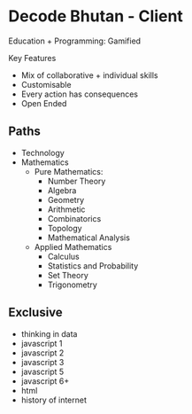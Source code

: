 # Decode Bhutan - Client

Education + Programming: Gamified

Key Features
- Mix of collaborative + individual skills
- Customisable
- Every action has consequences
- Open Ended

## Paths
- Technology
- Mathematics
    - Pure Mathematics:
        - Number Theory
        - Algebra
        - Geometry
        - Arithmetic
        - Combinatorics
        - Topology
        - Mathematical Analysis
    - Applied Mathematics
        - Calculus
        - Statistics and Probability
        - Set Theory
        - Trigonometry

## Exclusive
- thinking in data
- javascript 1
- javascript 2
- javascript 3
- javascript 5
- javascript 6+
- html
- history of internet
